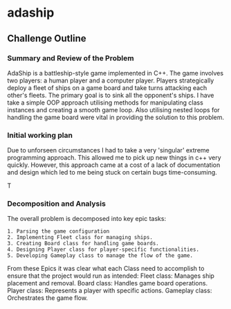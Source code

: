 # adaship
## Challenge Outline
### Summary and Review of the Problem
AdaShip is a battleship-style game implemented in C++. The game involves two players: a human player and a computer player. Players strategically deploy a fleet of ships on a game board and take turns attacking each other's fleets. The primary goal is to sink all the opponent's ships. I have take a simple OOP approach utilising methods for manipulating class instances and creating a smooth game loop. Also utilising nested loops for handling the game board were vital in providing the solution to this problem.

### Initial working plan
Due to unforseen circumstances I had to take a very 'singular' extreme programming approach. This allowed me to pick up new things in c++ very quickly. However, this approach came at a cost of a lack of documentation and design which led to me being stuck on certain bugs time-consuming.

T

### Decomposition and Analysis

The overall problem is decomposed into key epic tasks:
    
    1. Parsing the game configuration
    2. Implementing Fleet class for managing ships.
    3. Creating Board class for handling game boards.
    4. Designing Player class for player-specific functionalities.
    5. Developing Gameplay class to manage the flow of the game.

From these Epics it was clear what each Class need to accomplish to ensure that the project would run as intended:
    Fleet class: Manages ship placement and removal.
    Board class: Handles game board operations.
    Player class: Represents a player with specific actions.
    Gameplay class: Orchestrates the game flow.
    